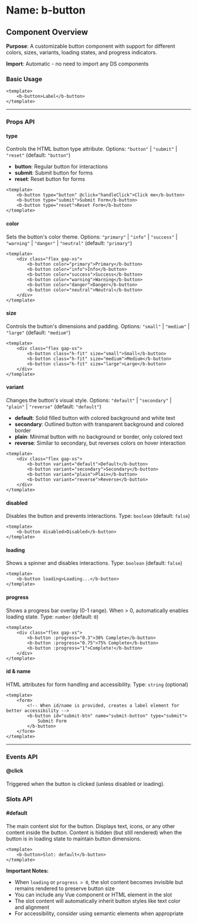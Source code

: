 # Name: b-button
## Component Overview

**Purpose**: A customizable button component with support for different colors, sizes, variants, loading states, and progress indicators.

**Import**: Automatic - no need to import any DS components

### Basic Usage

```vue
<template>
    <b-button>Label</b-button>
</template>
```

---

### Props API

#### type
Controls the HTML button type attribute. Options: `"button"` | `"submit"` | `"reset"` (default: `"button"`)

- **button**: Regular button for interactions
- **submit**: Submit button for forms
- **reset**: Reset button for forms

```vue
<template>
    <b-button type="button" @click="handleClick">Click me</b-button>
    <b-button type="submit">Submit Form</b-button>
    <b-button type="reset">Reset Form</b-button>
</template>
```

#### color
Sets the button's color theme. Options: `"primary"` | `"info"` | `"success"` | `"warning"` | `"danger"` | `"neutral"` (default: `"primary"`)

```vue
<template>
    <div class="flex gap-xs">
        <b-button color="primary">Primary</b-button>
        <b-button color="info">Info</b-button>
        <b-button color="success">Success</b-button>
        <b-button color="warning">Warning</b-button>
        <b-button color="danger">Danger</b-button>
        <b-button color="neutral">Neutral</b-button>
    </div>
</template>
```

#### size
Controls the button's dimensions and padding. Options: `"small"` | `"medium"` | `"large"` (default: `"medium"`)

```vue
<template>
    <div class="flex gap-xs">
        <b-button class="h-fit" size="small">Small</b-button>
        <b-button class="h-fit" size="medium">Medium</b-button>
        <b-button class="h-fit" size="large">Large</b-button>
    </div>
</template>
```

#### variant
Changes the button's visual style. Options: `"default"` | `"secondary"` | `"plain"` | `"reverse"` (default: `"default"`)

- **default**: Solid filled button with colored background and white text
- **secondary**: Outlined button with transparent background and colored border
- **plain**: Minimal button with no background or border, only colored text
- **reverse**: Similar to secondary, but reverses colors on hover interaction

```vue
<template>
    <div class="flex gap-xs">
        <b-button variant="default">Default</b-button>
        <b-button variant="secondary">Secondary</b-button>
        <b-button variant="plain">Plain</b-button>
        <b-button variant="reverse">Reverse</b-button>
    </div>
</template>
```

#### disabled
Disables the button and prevents interactions. Type: `boolean` (default: `false`)

```vue
<template>
    <b-button disabled>Disabled</b-button>
</template>
```

#### loading
Shows a spinner and disables interactions. Type: `boolean` (default: `false`)

```vue
<template>
    <b-button loading>Loading...</b-button>
</template>
```

#### progress
Shows a progress bar overlay (0-1 range). When > 0, automatically enables loading state. Type: `number` (default: `0`)

```vue
<template>
    <div class="flex gap-xs">
        <b-button :progress="0.3">30% Complete</b-button>
        <b-button :progress="0.75">75% Complete</b-button>
        <b-button :progress="1">Complete!</b-button>
    </div>
</template>
```

#### id & name
HTML attributes for form handling and accessibility. Type: `string` (optional)

```vue
<template>
    <form>
        <!-- When id/name is provided, creates a label element for better accessibility -->
        <b-button id="submit-btn" name="submit-button" type="submit">
            Submit Form
        </b-button>
    </form>
</template>
```

---

### Events API

#### @click
Triggered when the button is clicked (unless disabled or loading).

### Slots API

#### #default
The main content slot for the button. Displays text, icons, or any other content inside the button. Content is hidden (but still rendered) when the button is in loading state to maintain button dimensions.

```vue
<template>
    <b-button>Slot: default</b-button>
</template>
```

**Important Notes:**
- When `loading` or `progress > 0`, the slot content becomes invisible but remains rendered to preserve button size
- You can include any Vue component or HTML element in the slot
- The slot content will automatically inherit button styles like text color and alignment
- For accessibility, consider using semantic elements when appropriate